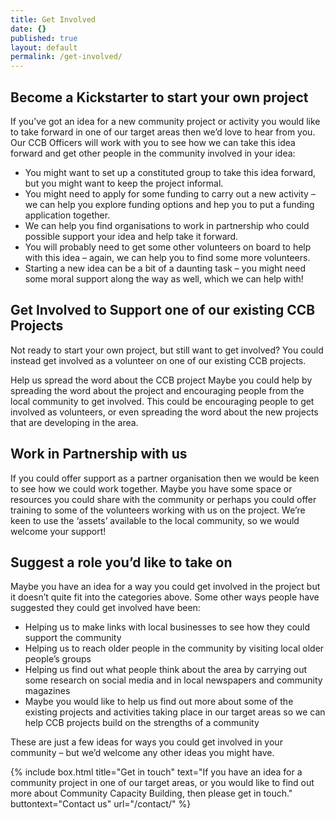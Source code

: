```yaml
---
title: Get Involved
date: {}
published: true
layout: default
permalink: /get-involved/
---
```


## Become a Kickstarter to start your own project

If you’ve got an idea for a new community project or activity you would like to take forward in one of our target areas then we’d love to hear from you. Our CCB Officers will work with you to see how we can take this idea forward and get other people in the community involved in your idea:

* You might want to set up a constituted group to take this idea forward, but you might want to keep the project informal. 
* You might need to apply for some funding to carry out a new activity – we can help you explore funding options and hep you to put a funding application together.
* We can help you find organisations to work in partnership who could possible support your idea and help take it forward. 
* You will probably need to get some other volunteers on board to help with this idea – again, we can help you to find some more volunteers.
* Starting a new idea can be a bit of a daunting task – you might need some moral support along the way as well, which we can help with!

## Get Involved to Support one of our existing CCB Projects

Not ready to start your own project, but still want to get involved? You could instead get involved as a volunteer on one of our existing CCB projects. 

Help us spread the word about the CCB project
Maybe you could help by spreading the word about the project and encouraging people from the local community to get involved. This could be encouraging people to get involved as volunteers, or even spreading the word about the new projects that are developing in the area.

## Work in Partnership with us

If you could offer support as a partner organisation then we would be keen to see how we could work together. Maybe you have some space or resources you could share with the community or perhaps you could offer training to some of the volunteers working with us on the project. We’re keen to use the ‘assets’ available to the local community, so we would welcome your support!

## Suggest a role you’d like to take on

Maybe you have an idea for a way you could get involved in the project but it doesn’t quite fit into the categories above. Some other ways people have suggested they could get involved have been:

* Helping us to make links with local businesses to see how they could support the community
* Helping us to reach older people in the community by visiting local older people’s groups
* Helping us find out what people think about the area by carrying out some research on social media  and in local newspapers and community magazines
* Maybe you would like to help us find out more about some of the existing projects and activities taking place in our target areas so we can help CCB projects build on the strengths of a community

These are just a few ideas for ways you could get involved in your community – but we’d welcome any other ideas you might have.

{% include box.html title="Get in touch" text="If you have an idea for a community project in one of our target areas, or you would like to find out more about Community Capacity Building, then please get in touch." buttontext="Contact us" url="/contact/" %}
